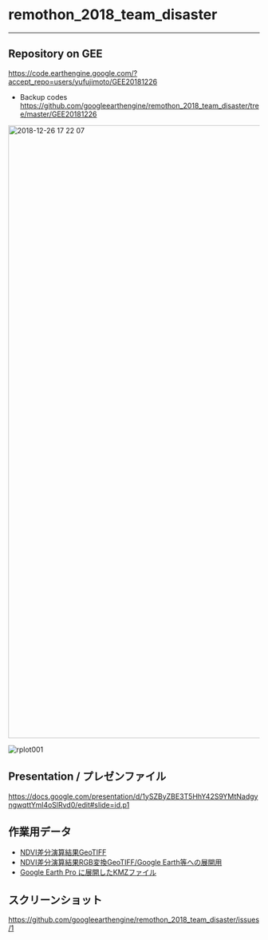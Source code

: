 # remothon_2018_team_disaster
---

## Repository on GEE
https://code.earthengine.google.com/?accept_repo=users/yufujimoto/GEE20181226

* Backup codes
https://github.com/googleearthengine/remothon_2018_team_disaster/tree/master/GEE20181226

<img width="1229" alt="2018-12-26 17 22 07" src="https://user-images.githubusercontent.com/416977/50438787-ebc3c000-0932-11e9-95be-3c101981c6be.png">

![rplot001](https://user-images.githubusercontent.com/13476428/50439947-49f2a200-0937-11e9-9fab-544fea671a4b.png)


## Presentation / プレゼンファイル
https://docs.google.com/presentation/d/1ySZByZBE3T5HhY42S9YMtNadgyngwqttYml4oSlRvd0/edit#slide=id.p1

## 作業用データ
* [NDVI差分演算結果GeoTIFF](https://github.com/googleearthengine/remothon_2018_team_disaster/blob/master/gee_.tif)
* [NDVI差分演算結果RGB変換GeoTIFF/Google Earth等への展開用](https://github.com/googleearthengine/remothon_2018_team_disaster/blob/master/Tajikawa_Landslide_RGB.tif)
* [Google Earth Pro に展開したKMZファイル](https://github.com/googleearthengine/remothon_2018_team_disaster/blob/master/Tajikawa_Landslide_RGB.tif.kmz)

## スクリーンショット
https://github.com/googleearthengine/remothon_2018_team_disaster/issues/1
